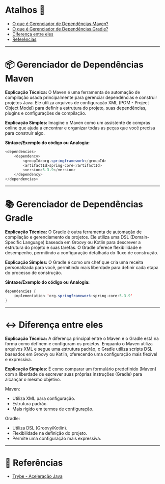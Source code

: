 # Atalhos 💨

- [O que é Gerenciador de Dependências Maven?](#-gerenciador-de-dependências-maven)
- [O que é Gerenciador de Dependências Gradle?](#-gerenciador-de-dependências-gradle)
- [Diferença entre eles](#-diferença-entre-eles)
- [Referências](#-referências)

---

# 📦 Gerenciador de Dependências Maven

**Explicação Técnica:**
O Maven é uma ferramenta de automação de compilação usada principalmente para gerenciar dependências e construir projetos Java. Ele utiliza arquivos de configuração XML (POM - Project Object Model) para definir a estrutura do projeto, suas dependências, plugins e configurações de compilação.

**Explicação Simples:**
Imagine o Maven como um assistente de compras online que ajuda a encontrar e organizar todas as peças que você precisa para construir algo.

**Sintaxe/Exemplo do código ou Analogia:**

```java
<dependencies>
    <dependency>
        <groupId>org.springframework</groupId>
        <artifactId>spring-core</artifactId>
        <version>5.3.9</version>
    </dependency>
</dependencies>
```

---

# 📚 Gerenciador de Dependências Gradle

**Explicação Técnica:**
O Gradle é outra ferramenta de automação de compilação e gerenciamento de projetos. Ele utiliza uma DSL (Domain-Specific Language) baseada em Groovy ou Kotlin para descrever a estrutura do projeto e suas tarefas. O Gradle oferece flexibilidade e desempenho, permitindo a configuração detalhada do fluxo de construção.

**Explicação Simples:**
O Gradle é como um chef que cria uma receita personalizada para você, permitindo mais liberdade para definir cada etapa do processo de construção.

**Sintaxe/Exemplo do código ou Analogia:**

```java
dependencies {
    implementation 'org.springframework:spring-core:5.3.9'
}
```

---

# ↔️ Diferença entre eles

**Explicação Técnica:**
A diferença principal entre o Maven e o Gradle está na forma como definem e configuram os projetos. Enquanto o Maven utiliza arquivos XML e segue uma estrutura padrão, o Gradle utiliza scripts DSL baseados em Groovy ou Kotlin, oferecendo uma configuração mais flexível e expressiva.

**Explicação Simples:**
É como comparar um formulário predefinido (Maven) com a liberdade de escrever suas próprias instruções (Gradle) para alcançar o mesmo objetivo.

Maven:
- Utiliza XML para configuração.
- Estrutura padrão.
- Mais rígido em termos de configuração.

Gradle:
- Utiliza DSL (Groovy/Kotlin).
- Flexibilidade na definição do projeto.
- Permite uma configuração mais expressiva.

---

# 🔗 Referências

- [Trybe - Aceleração Java](https://betrybe.com/)
